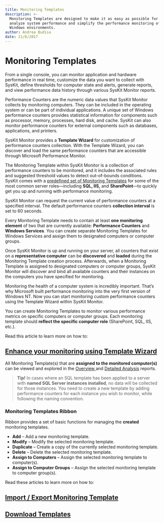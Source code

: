 ```yaml
---
title: Monitoring Templates
description: >-
  Monitoring Templates are designed to make it as easy as possible for you to
  analyze system performance and simplify the performance monitoring of your
  Windows environments.
author: Andrea Budisa
date: 21/6/2017
---
```


# Monitoring Templates

From a single console, you can monitor application and hardware performance in real time, customize the data you want to collect with SysKit, define thresholds for computer state and alerts, generate reports, and view performance data history through various SysKit Monitor reports.

Performance Counters are the numeric data values that SysKit Monitor collects by monitoring computers. They can be included in the operating system or can be part of individual applications. A unique set of Windows performance counters provides statistical information for components such as processor, memory, processes, hard disk, and cache. SysKit can also monitor performance counters for external components such as databases, applications, and printers.

SysKit Monitor provides a **Template Wizard** for customization of performance counters collection. With the Template Wizard, you can discover and load the same performance counters that are accessible through Microsoft Performance Monitor.

The Monitoring Template within SysKit Monitor is a collection of performance counters to be monitored, and it includes the associated rules and suggested threshold values to detect out-of-bounds conditions.  
SysKit comes with a [predefined set of Monitoring Templates](../../how-to/monitoring-templates/predefined-templates.md) for some of the most common server roles—including **SQL, IIS,** and **SharePoint**—to quickly get you up and running with performance monitoring.

SysKit Monitor can request the current value of performance counters at a specified interval. The default performance counters **collection interval** is set to 60 seconds.

Every Monitoring Template needs to contain at least **one monitoring element** of two that are currently available: **Performance Counters** and **Windows Services**. You can create separate Monitoring Templates for Windows Services and assign them to designated computers or computer groups.

Once SysKit Monitor is up and running on your server, all counters that exist on a **representative computer** can be **discovered** and **loaded** during the Monitoring Template creation process. Afterwards, when a Monitoring Template is assigned to designated computers or computer groups, SysKit Monitor will discover and bind all available counters and their instances on the computers you have specified for monitoring.

Monitoring the health of a computer system is incredibly important. That’s why Microsoft built performance monitoring into the very first version of Windows NT. Now you can start monitoring custom performance counters using the Template Wizard within SysKit Monitor.

You can create Monitoring Templates to monitor various performance metrics on specific computers or computer groups. Each monitoring template should **reflect the specific computer role** \(SharePoint, SQL, IIS, etc.\).

Read this article to learn more on how to:

## [Enhance your monitoring using Template Wizard](../../how-to/monitoring-templates/template-wizard.md)

All Monitoring Template\(s\) that are **assigned to the monitored computer\(s\)** can be viewed and explored in the [Overview ](../reports/performance-reports/computer-performance.md)and [Detailed Analysis](https://github.com/SysKitTeam/docs-monitor/tree/955f0161938e8d56b74b18e9077bfe5dcc62bf63/get-to-know-syskit-monitor/get-to-know-syskit-monitor/reports/performance-reports/computer-performance/README.md#detailed-analysis.md) reports.

> **Tip!** In cases where an SQL template has been applied to a server with **named SQL Server instances installed**, no data will be collected for those instances. You need to create a new template by adding performance counters for each instance you wish to monitor, while following the naming convention.

### Monitoring Templates Ribbon

Ribbon provides a set of basic functions for managing the **created** monitoring templates.

* **Add** – Add a new monitoring template.
* **Modify** – Modify the selected monitoring template.
* **Duplicate** – Create a copy of the currently selected monitoring template.
* **Delete** – Delete the selected monitoring template.
* **Assign to Computers** – Assign the selected monitoring template to computer\(s\).
* **Assign to Computer Groups** – Assign the selected monitoring template to computer group\(s\).

Read these articles to learn more on how to:

## [Import / Export Monitoring Template](../../how-to/monitoring-templates/import-export-template.md)

## [Download Templates](../../how-to/monitoring-templates/download-templates.md)


